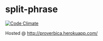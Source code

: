 split-phrase
============

[![Code Climate](https://codeclimate.com/github/jonnyarnold/split-phrase.png)](https://codeclimate.com/github/jonnyarnold/split-phrase)

Hosted @ http://proverbica.herokuapp.com/

